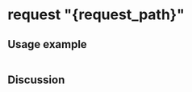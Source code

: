 
request "{request_path}"
=============================================================================================================

Usage example
-------------

```
```

Discussion
----------
